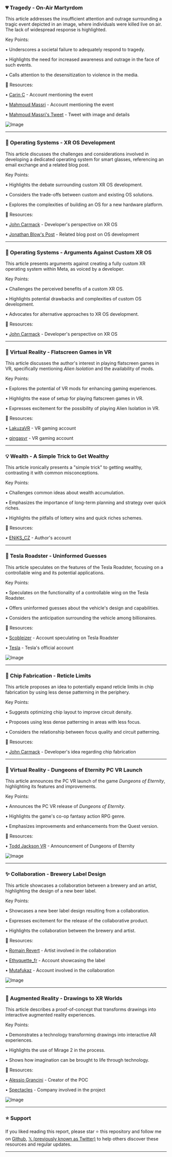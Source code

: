 ### 💔 Tragedy - On-Air Martyrdom

This article addresses the insufficient attention and outrage surrounding a tragic event depicted in an image, where individuals were killed live on air.  The lack of widespread response is highlighted.

Key Points:

• Underscores a societal failure to adequately respond to tragedy.


• Highlights the need for increased awareness and outrage in the face of such events.


• Calls attention to the desensitization to violence in the media.


🔗 Resources:

• [Carin C](https://x.com/carin_c) -  Account mentioning the event

• [Mahmoud Massri](https://x.com/MahmoudMassri15) - Account mentioning the event

• [Mahmoud Massri's Tweet](https://x.com/MahmoudMassri15/status/1961312074732376111) - Tweet with image and details

![Image](https://pbs.twimg.com/media/Gzf67_OXMAAEpF-?format=jpg&name=small)


---
### 🤖 Operating Systems - XR OS Development

This article discusses the challenges and considerations involved in developing a dedicated operating system for smart glasses, referencing an email exchange and a related blog post.

Key Points:

•  Highlights the debate surrounding custom XR OS development.


•  Considers the trade-offs between custom and existing OS solutions.


•  Explores the complexities of building an OS for a new hardware platform.


🔗 Resources:

• [John Carmack](https://x.com/ID_AA_Carmack) -  Developer's perspective on XR OS

• [Jonathan Blow's Post](https://x.com/Jonathan_Blow) - Related blog post on OS development


---
### 🤖 Operating Systems - Arguments Against Custom XR OS

This article presents arguments against creating a fully custom XR operating system within Meta, as voiced by a developer.

Key Points:

•  Challenges the perceived benefits of a custom XR OS.



•  Highlights potential drawbacks and complexities of custom OS development.



•  Advocates for alternative approaches to XR OS development.



🔗 Resources:

• [John Carmack](https://x.com/ID_AA_Carmack) - Developer's perspective on XR OS

---
### 🚀 Virtual Reality - Flatscreen Games in VR

This article discusses the author's interest in playing flatscreen games in VR, specifically mentioning *Alien Isolation* and the availability of mods.

Key Points:

• Explores the potential of VR mods for enhancing gaming experiences.


• Highlights the ease of setup for playing flatscreen games in VR.


• Expresses excitement for the possibility of playing Alien Isolation in VR.


🔗 Resources:

• [LakuzaVR](https://x.com/LakuzaVR) -  VR gaming account

• [gingasvr](https://x.com/gingasvr) -  VR gaming account


---
### 💡 Wealth -  A Simple Trick to Get Wealthy

This article ironically presents a "simple trick" to getting wealthy, contrasting it with common misconceptions.

Key Points:

• Challenges common ideas about wealth accumulation.


•  Emphasizes the importance of long-term planning and strategy over quick riches.



•  Highlights the pitfalls of lottery wins and quick riches schemes.



🔗 Resources:

• [ENiKS_CZ](https://x.com/ENiKS_CZ) - Author's account

---
### 🚀 Tesla Roadster -  Uninformed Guesses

This article speculates on the features of the Tesla Roadster, focusing on a controllable wing and its potential applications.

Key Points:

•  Speculates on the functionality of a controllable wing on the Tesla Roadster.



•  Offers uninformed guesses about the vehicle's design and capabilities.



•  Considers the anticipation surrounding the vehicle among billionaires.



🔗 Resources:

• [Scobleizer](https://x.com/Scobleizer) - Account speculating on Tesla Roadster

• [Tesla](https://x.com/Tesla) -  Tesla's official account


![Image](https://pbs.twimg.com/media/GzgLeYzbkAAx62e?format=jpg&name=small)

---
### 🤖 Chip Fabrication - Reticle Limits

This article proposes an idea to potentially expand reticle limits in chip fabrication by using less dense patterning in the periphery.

Key Points:

• Suggests optimizing chip layout to improve circuit density.


•  Proposes using less dense patterning in areas with less focus.



•  Considers the relationship between focus quality and circuit patterning.



🔗 Resources:

• [John Carmack](https://x.com/ID_AA_Carmack) -  Developer's idea regarding chip fabrication


---
### 🚀 Virtual Reality - Dungeons of Eternity PC VR Launch

This article announces the PC VR launch of the game *Dungeons of Eternity*, highlighting its features and improvements.

Key Points:

• Announces the PC VR release of *Dungeons of Eternity*.


•  Highlights the game's co-op fantasy action RPG genre.


•  Emphasizes improvements and enhancements from the Quest version.



🔗 Resources:

• [Todd Jackson VR](https://x.com/ToddJacksonVR) -  Announcement of Dungeons of Eternity

![Image](https://pbs.twimg.com/ext_tw_video_thumb/1961510616515907584/pu/img/iJTqLti-SOW7QA-2.jpg)

---
### ✨ Collaboration - Brewery Label Design

This article showcases a collaboration between a brewery and an artist, highlighting the design of a new beer label.

Key Points:

•  Showcases a new beer label design resulting from a collaboration.


•  Expresses excitement for the release of the collaborative product.



•  Highlights the collaboration between the brewery and artist.



🔗 Resources:

• [Romain Revert](https://x.com/romainrevert) - Artist involved in the collaboration

• [Ethyquette_fr](https://x.com/Ethyquette_fr) -  Account showcasing the label

• [Mutafukaz](https://x.com/realMutafukaz) -  Account involved in the collaboration

![Image](https://pbs.twimg.com/media/Gzhx40HXEAAZxj1?format=jpg&name=small)

---
### 🚀 Augmented Reality - Drawings to XR Worlds

This article describes a proof-of-concept that transforms drawings into interactive augmented reality experiences.

Key Points:

•  Demonstrates a technology transforming drawings into interactive AR experiences.



•  Highlights the use of Mirage 2 in the process.



•  Shows how imagination can be brought to life through technology.



🔗 Resources:

• [Alessio Grancini](https://x.com/alessiograncini) - Creator of the POC

• [Spectacles](https://x.com/Spectacles) -  Company involved in the project

![Image](https://pbs.twimg.com/amplify_video_thumb/1961137252387491840/img/EeL8mE0HaLjvUFtk.jpg)


---

### ⭐️ Support

If you liked reading this report, please star ⭐️ this repository and follow me on [Github](https://github.com/Drix10), [𝕏 (previously known as Twitter)](https://x.com/DRIX_10_) to help others discover these resources and regular updates.

---